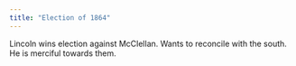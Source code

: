 ```yaml
---
title: "Election of 1864"
---
```

Lincoln wins election against McClellan. Wants to reconcile with the south. He is merciful towards them.

